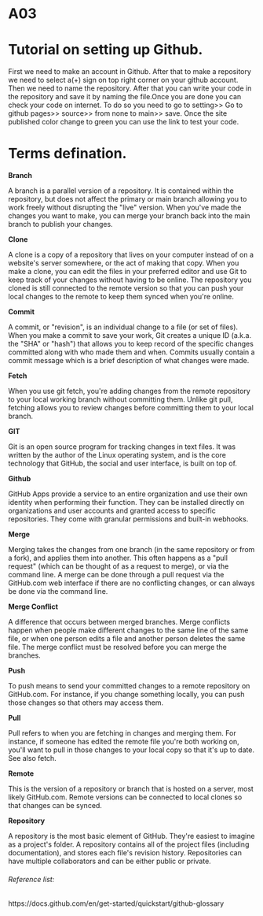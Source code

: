 # A03
<!DOCTYPE html>
<html>
<head>
	<title>Test page</title>
</head>
<body>
    <h1>Tutorial on setting up Github.</h1>
  <p>First we need to make an account in Github. After that to make a repository we need to select a(+) sign on top right corner on your github account.
  Then we need to name the repository. After that you can write your code in the repository and save it by naming the file.Once you are done you can check your code on internet. To do so you need to go to setting>> Go to github pages>> source>> from none to main>> save. Once the site published color change to green you can use the link to test your code.
  </p>
   <h1>Terms defination.</h1>
	<p>
<b>Branch</b>
<p>A branch is a parallel version of a repository. It is contained within the repository, but does not affect the primary or main branch allowing you to work freely without disrupting the "live" version. When you've made the changes you want to make, you can merge your branch back into the main branch to publish your changes.</p>
<b>Clone</b>
<p>A clone is a copy of a repository that lives on your computer instead of on a website's server somewhere, or the act of making that copy. When you make a clone, you can edit the files in your preferred editor and use Git to keep track of your changes without having to be online. The repository you cloned is still connected to the remote version so that you can push your local changes to the remote to keep them synced when you're online.</p>
<b>Commit</b>
<p>A commit, or "revision", is an individual change to a file (or set of files). When you make a commit to save your work, Git creates a unique ID (a.k.a. the "SHA" or "hash") that allows you to keep record of the specific changes committed along with who made them and when. Commits usually contain a commit message which is a brief description of what changes were made.</p>
<b>Fetch</b>
<p>When you use git fetch, you're adding changes from the remote repository to your local working branch without committing them. Unlike git pull, fetching allows you to review changes before committing them to your local branch.</p>
<b>GIT</b>
<p>Git is an open source program for tracking changes in text files. It was written by the author of the Linux operating system, and is the core technology that GitHub, the social and user interface, is built on top of.</p>
<b>Github</b>
<p>GitHub Apps provide a service to an entire organization and use their own identity when performing their function. They can be installed directly on organizations and user accounts and granted access to specific repositories. They come with granular permissions and built-in webhooks.</p>
<b>Merge</b>
<p>Merging takes the changes from one branch (in the same repository or from a fork), and applies them into another. This often happens as a "pull request" (which can be thought of as a request to merge), or via the command line. A merge can be done through a pull request via the GitHub.com web interface if there are no conflicting changes, or can always be done via the command line.</p>
<b>Merge Conflict</b>
<p>A difference that occurs between merged branches. Merge conflicts happen when people make different changes to the same line of the same file, or when one person edits a file and another person deletes the same file. The merge conflict must be resolved before you can merge the branches.</p>
<b>Push</b>
<p>To push means to send your committed changes to a remote repository on GitHub.com. For instance, if you change something locally, you can push those changes so that others may access them. </p>
<b>Pull</b>
<p>Pull refers to when you are fetching in changes and merging them. For instance, if someone has edited the remote file you're both working on, you'll want to pull in those changes to your local copy so that it's up to date. See also fetch.</p>
<b>Remote</b>
<p>This is the version of a repository or branch that is hosted on a server, most likely GitHub.com. Remote versions can be connected to local clones so that changes can be synced.</p>
<b>Repository</b>
<p>A repository is the most basic element of GitHub. They're easiest to imagine as a project's folder. A repository contains all of the project files (including documentation), and stores each file's revision history. Repositories can have multiple collaborators and can be either public or private.</p>
	</p>
	<h6> Reference list: </h6>
<p>https://docs.github.com/en/get-started/quickstart/github-glossary<p>
	
    
</body>
</html>
